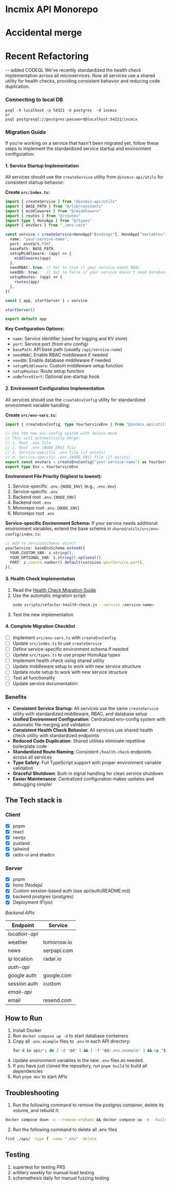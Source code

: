 # Incmix API Monorepo
# Accidental merge
# Recent Refactoring
-- added CODEQL
We've recently standardized the health check implementation across all microservices. Now all services use a shared utility for health checks, providing consistent behavior and reducing code duplication.

### Connecting to local DB

```
psql -h localhost -p 54321 -U postgres  -d incmix
or
psql postgresql://postgres:password@localhost:54321/incmix
```
### Migration Guide

If you're working on a service that hasn't been migrated yet, follow these steps to implement the standardized service startup and environment configuration:

#### 1. Service Startup Implementation

All services should use the `createService` utility from `@incmix-api/utils` for consistent startup behavior:

**Create `src/index.ts`:**
```typescript
import { createService } from "@incmix-api/utils"
import { BASE_PATH } from "@/lib/constants"
import { middlewares } from "@/middleware"
import { routes } from "@/routes"
import type { HonoApp } from "@/types"
import { envVars } from "./env-vars"

const service = createService<HonoApp["Bindings"], HonoApp["Variables"]>({
  name: "your-service-name",
  port: envVars.PORT,
  basePath: BASE_PATH,
  setupMiddleware: (app) => {
    middlewares(app)
  },
  needRBAC: true, // Set to true if your service needs RBAC
  needDb: true,   // Set to false if your service doesn't need database
  setupRoutes: (app) => {
    routes(app)
  },
})

const { app, startServer } = service

startServer()

export default app
```

**Key Configuration Options:**
- `name`: Service identifier (used for logging and KV store)
- `port`: Service port (from env config)
- `basePath`: API base path (usually `/api/service-name`)
- `needRBAC`: Enable RBAC middleware if needed
- `needDb`: Enable database middleware if needed
- `setupMiddleware`: Custom middleware setup function
- `setupRoutes`: Route setup function
- `onBeforeStart`: Optional pre-startup hook

#### 2. Environment Configuration Implementation

All services should use the `createEnvConfig` utility for standardized environment variable handling:

**Create `src/env-vars.ts`:**
```typescript
import { createEnvConfig, type YourServiceEnv } from "@incmix-api/utils/env-config"

// Use the new env-config system with dotenv-mono
// This will automatically merge:
// 1. Root .env file
// 2. Root .env.{NODE_ENV} file
// 3. Service-specific .env file (if exists)
// 4. Service-specific .env.{NODE_ENV} file (if exists)
export const envVars = createEnvConfig("your-service-name") as YourServiceEnv
export type Env = YourServiceEnv
```

**Environment File Priority (highest to lowest):**
1. Service-specific `.env.{NODE_ENV}` (e.g., `.env.dev`)
2. Service-specific `.env`
3. Backend root `.env.{NODE_ENV}`
4. Backend root `.env`
5. Monorepo root `.env.{NODE_ENV}`
6. Monorepo root `.env`

**Service-specific Environment Schema:**
If your service needs additional environment variables, extend the base schema in `shared/utils/src/env-config/index.ts`:

```typescript
// Add to serviceSchemas object
yourService: baseEnvSchema.extend({
  YOUR_CUSTOM_VAR: z.string(),
  YOUR_OPTIONAL_VAR: z.string().optional(),
  PORT: z.coerce.number().default(services.yourService.port),
}),
```

#### 3. Health Check Implementation

1. Read the [Health Check Migration Guide](./shared/utils/docs/health-check.md)
2. Use the automatic migration script:
   ```bash
   node scripts/refactor-health-check.js --service <service-name>
   ```
3. Test the new implementation

#### 4. Complete Migration Checklist

- [ ] Implement `src/env-vars.ts` with `createEnvConfig`
- [ ] Update `src/index.ts` to use `createService`
- [ ] Define service-specific environment schema if needed
- [ ] Update `src/types.ts` to use proper HonoApp types
- [ ] Implement health check using shared utility
- [ ] Update middleware setup to work with new service structure
- [ ] Update route setup to work with new service structure
- [ ] Test all functionality
- [ ] Update service documentation

### Benefits

- **Consistent Service Startup**: All services use the same `createService` utility with standardized middleware, RBAC, and database setup
- **Unified Environment Configuration**: Centralized env-config system with automatic file merging and validation
- **Consistent Health Check Behavior**: All services use shared health check utility with standardized endpoints
- **Reduced Code Duplication**: Shared utilities eliminate repetitive boilerplate code
- **Standardized Route Naming**: Consistent `/health-check` endpoints across all services
- **Type Safety**: Full TypeScript support with proper environment variable validation
- **Graceful Shutdown**: Built-in signal handling for clean service shutdown
- **Easier Maintenance**: Centralized configuration makes updates and debugging simpler

## The Tech stack is

### Client

- [x] pnpm
- [x] react
- [x] nextjs
- [x] zustand
- [x] tailwind
- [x] radix-ui and shadcn

### Server

- [x] pnpm
- [x] hono (Nodejs)
- [x] Custom session-based auth (see api/auth/README.md)
- [x] backend postgres (postgres)
- [x] Deployment (Flyio)

*Backend APIs*

| Endpoint       | Service     |
| -------------- | ----------- |
| *location-api* |             |
| weather        | tomorrow.io |
| news           | serpapi.com |
| ip location    | radar.io    |
| *auth-api*     |             |
| google auth    | google.com  |
| session auth   | custom      |
| *email-api*    |             |
| email          | resend.com  |

## How to Run
1. Install Docker
2. Run ```docker compose up -d``` to start database containers
3. Copy all `.env.example` files to `.env` in each API directory:
   ```bash
   for d in api/*; do [ -d "$d" ] && [ -f "$d/.env.example" ] && cp "$d/.env.example" "$d/.env"; done
   ```
4. Update environment variables in the new `.env` files as needed.
5. If you have just cloned the repository, run ```pnpm build``` to build all dependencies
6. Run ```pnpm dev``` to start APIs

## Troubleshooting
1. Run the following command to remove the postgres container, delete its volume, and rebuild it:
  ```bash
  docker compose down -v --remove-orphans && docker compose up -d --build
  ```
2. Run the following command to delete all .env files
  ```bash
  find ./api/ -type f -name ".env" -delete
  ```

## Testing
1. supertest for testing PRS
2. artillery weekly for manual load testing
3. schemathesis daily for manual fuzzing testing
